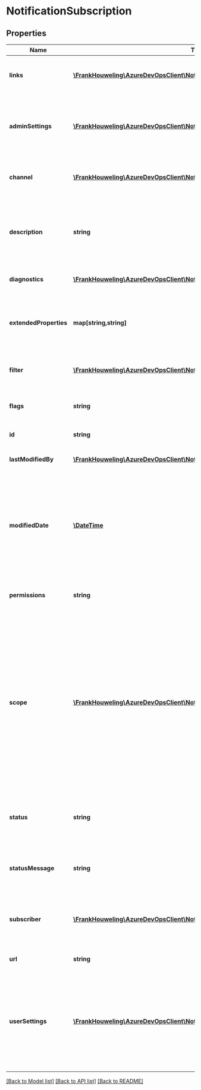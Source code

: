 # NotificationSubscription

## Properties
Name | Type | Description | Notes
------------ | ------------- | ------------- | -------------
**links** | [**\FrankHouweling\AzureDevOpsClient\Notification\Model\ReferenceLinks**](ReferenceLinks.md) | Links to related resources, APIs, and views for the subscription. | [optional] 
**adminSettings** | [**\FrankHouweling\AzureDevOpsClient\Notification\Model\SubscriptionAdminSettings**](SubscriptionAdminSettings.md) | Admin-managed settings for the subscription. Only applies when the subscriber is a group. | [optional] 
**channel** | [**\FrankHouweling\AzureDevOpsClient\Notification\Model\ISubscriptionChannel**](ISubscriptionChannel.md) | Channel for delivering notifications triggered by the subscription. | [optional] 
**description** | **string** | Description of the subscription. Typically describes filter criteria which helps identity the subscription. | [optional] 
**diagnostics** | [**\FrankHouweling\AzureDevOpsClient\Notification\Model\SubscriptionDiagnostics**](SubscriptionDiagnostics.md) | Diagnostics for this subscription. | [optional] 
**extendedProperties** | **map[string,string]** | Any extra properties like detailed description for different contexts, user/group contexts | [optional] 
**filter** | [**\FrankHouweling\AzureDevOpsClient\Notification\Model\ISubscriptionFilter**](ISubscriptionFilter.md) | Matching criteria for the subscription. ExpressionFilter | [optional] 
**flags** | **string** | Read-only indicators that further describe the subscription. | [optional] 
**id** | **string** | Subscription identifier. | [optional] 
**lastModifiedBy** | [**\FrankHouweling\AzureDevOpsClient\Notification\Model\IdentityRef**](IdentityRef.md) | User that last modified (or created) the subscription. | [optional] 
**modifiedDate** | [**\DateTime**](\DateTime.md) | Date when the subscription was last modified. If the subscription has not been updated since it was created, this value will indicate when the subscription was created. | [optional] 
**permissions** | **string** | The permissions the user have for this subscriptions. | [optional] 
**scope** | [**\FrankHouweling\AzureDevOpsClient\Notification\Model\SubscriptionScope**](SubscriptionScope.md) | The container in which events must be published from in order to be matched by the subscription. If empty, the scope is the current host (typically an account or project collection). For example, a subscription scoped to project A will not produce notifications for events published from project B. | [optional] 
**status** | **string** | Status of the subscription. Typically indicates whether the subscription is enabled or not. | [optional] 
**statusMessage** | **string** | Message that provides more details about the status of the subscription. | [optional] 
**subscriber** | [**\FrankHouweling\AzureDevOpsClient\Notification\Model\IdentityRef**](IdentityRef.md) | User or group that will receive notifications for events matching the subscription&#39;s filter criteria. | [optional] 
**url** | **string** | REST API URL of the subscriotion. | [optional] 
**userSettings** | [**\FrankHouweling\AzureDevOpsClient\Notification\Model\SubscriptionUserSettings**](SubscriptionUserSettings.md) | User-managed settings for the subscription. Only applies when the subscriber is a group. Typically used to indicate whether the calling user is opted in or out of a group subscription. | [optional] 

[[Back to Model list]](../README.md#documentation-for-models) [[Back to API list]](../README.md#documentation-for-api-endpoints) [[Back to README]](../README.md)


